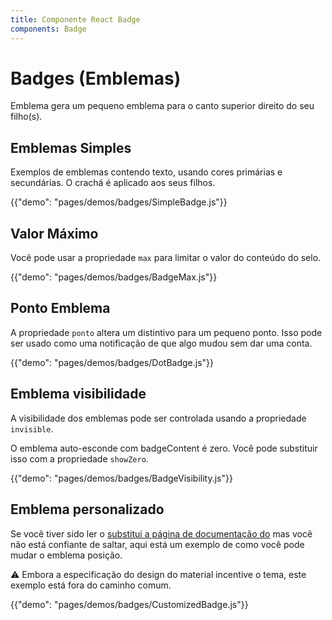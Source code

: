 ```yaml
---
title: Componente React Badge
components: Badge
---
```


# Badges (Emblemas)

<p class="description">Emblema gera um pequeno emblema para o canto superior direito do seu filho(s).</p>

## Emblemas Simples

Exemplos de emblemas contendo texto, usando cores primárias e secundárias. O crachá é aplicado aos seus filhos.

{{"demo": "pages/demos/badges/SimpleBadge.js"}}

## Valor Máximo

Você pode usar a propriedade `max` para limitar o valor do conteúdo do selo.

{{"demo": "pages/demos/badges/BadgeMax.js"}}

## Ponto Emblema

A propriedade `ponto` altera um distintivo para um pequeno ponto. Isso pode ser usado como uma notificação de que algo mudou sem dar uma conta.

{{"demo": "pages/demos/badges/DotBadge.js"}}

## Emblema visibilidade

A visibilidade dos emblemas pode ser controlada usando a propriedade `invisible`.

O emblema auto-esconde com badgeContent é zero. Você pode substituir isso com a propriedade `showZero`.

{{"demo": "pages/demos/badges/BadgeVisibility.js"}}

## Emblema personalizado

Se você tiver sido ler o [substitui a página de documentação do](/customization/overrides/) mas você não está confiante de saltar, aqui está um exemplo de como você pode mudar o emblema posição.

⚠️ Embora a especificação do design do material incentive o tema, este exemplo está fora do caminho comum.

{{"demo": "pages/demos/badges/CustomizedBadge.js"}}
